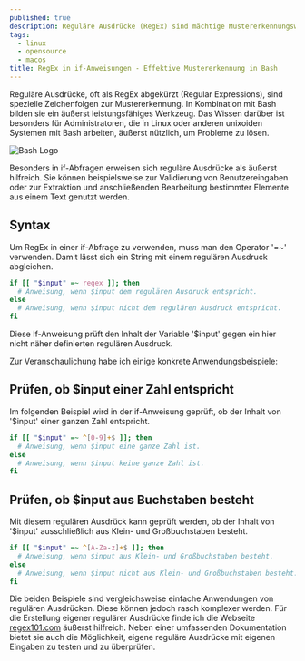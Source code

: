 ```yaml
---
published: true
description: Reguläre Ausdrücke (RegEx) sind mächtige Mustererkennungswerkzeuge in Bash. Entdecke, wie sie in if-Abfragen genutzt werden, um Muster abzugleichen und Probleme zu lösen, wie z.B. Validierung von Benutzereingaben und Extraktion von Textelementen.
tags:
  - linux
  - opensource
  - macos
title: RegEx in if-Anweisungen - Effektive Mustererkennung in Bash
---
```


Reguläre Ausdrücke, oft als RegEx abgekürzt (Regular Expressions), sind spezielle Zeichenfolgen zur Mustererkennung. In Kombination mit Bash bilden sie ein äußerst leistungsfähiges Werkzeug. Das Wissen darüber ist besonders für Administratoren, die in Linux oder anderen unixoiden Systemen mit Bash arbeiten, äußerst nützlich, um Probleme zu lösen.

![Bash Logo]({{site.baseurl}}/images/bash_logo.png)

Besonders in if-Abfragen erweisen sich reguläre Ausdrücke als äußerst hilfreich. Sie können beispielsweise zur Validierung von Benutzereingaben oder zur Extraktion und anschließenden Bearbeitung bestimmter Elemente aus einem Text genutzt werden.

## Syntax

Um RegEx in einer if-Abfrage zu verwenden, muss man den Operator '=~' verwenden. 
Damit lässt sich ein String mit einem regulären Ausdruck abgleichen.

```bash
if [[ "$input" =~ regex ]]; then
  # Anweisung, wenn $input dem regulären Ausdruck entspricht.
else
  # Anweisung, wenn $input nicht dem regulären Ausdruck entspricht.
fi
```
Diese If-Anweisung prüft den Inhalt der Variable '$input' gegen ein hier nicht näher definierten regulären Ausdruck. 

Zur Veranschaulichung habe ich einige konkrete Anwendungsbeispiele:

## Prüfen, ob $input einer Zahl entspricht

Im folgenden Beispiel wird in der if-Anweisung geprüft, ob der Inhalt von '$input' einer ganzen Zahl entspricht.

```bash
if [[ "$input" =~ ^[0-9]+$ ]]; then
  # Anweisung, wenn $input eine ganze Zahl ist.
else
  # Anweisung, wenn $input keine ganze Zahl ist.
fi
```

## Prüfen, ob $input aus Buchstaben besteht

Mit diesem regulären Ausdrück kann geprüft werden, ob der Inhalt von '$input' ausschließlich aus Klein- und Großbuchstaben besteht.

```bash
if [[ "$input" =~ ^[A-Za-z]+$ ]]; then
  # Anweisung, wenn $input aus Klein- und Großbuchstaben besteht.
else
  # Anweisung, wenn $input nicht aus Klein- und Großbuchstaben besteht.
fi
```

Die beiden Beispiele sind vergleichsweise einfache Anwendungen von regulären Ausdrücken.
Diese können jedoch rasch komplexer werden. Für die Erstellung eigener regulärer Ausdrücke finde ich die Webseite [regex101.com](https://regex101.com/) äußerst hilfreich. Neben einer umfassenden Dokumentation bietet sie auch die Möglichkeit, eigene reguläre Ausdrücke mit eigenen Eingaben zu testen und zu überprüfen.